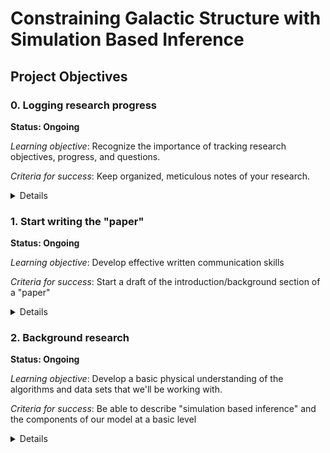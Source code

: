 # Constraining Galactic Structure with Simulation Based Inference

## Project Objectives

### 0. Logging research progress

   **Status: Ongoing**
   
   *Learning objective*: Recognize the importance of tracking research objectives, progress, and questions.

   *Criteria for success*: Keep organized, meticulous notes of your research.

   <details>
   The most important part of the research process is probably being able to effectively communicate about the project. This means being able to explain to a random stranger on the street what you're doing, why it's important, and what it means. This is only possible if YOU know what you're doing. To this end, I ask that you keep diligent notes about everything you do related to this project. These notes don't have to be in any specific format, although it would be useful if they were saved in some what that I could also access them (like a google doc). Keep a record of what you do (e.g., I read this paper, I wrote a program that does this, I got confused about this topic, etc.), keep a record of what you want to do next (e.g., I need to write a program that does this other thing, I need to read about this topic, etc.), and, most importantly, keep track of all of the questions that come up (what does this acronym mean, how does this physical thing relate to this other physical thing, etc.). These notes will be invaluable to you as you work on the project. I often get distracted by other tasks and come back to a project after a few days or weeks only to have forgotten what exactly I was doing and what I needed to do next. Without these notes, I would have been lost!
   </details>

### 1. Start writing the "paper"

   **Status: Ongoing**

   *Learning objective*: Develop effective written communication skills

   *Criteria for success*: Start a draft of the introduction/background section of a "paper"

   <details>
   I hope that this project will ultimately result in a publication, but no matter what it will benefit YOU to start writing a "paper" or "final report" for the project right now, before you do anything else. In particular, I want you to focus on the "introduction" section of a paper, where you outline the major research questions and goals of the project. This will immensely benefit you because it will be something that you can look back on when you're knee-deep in data analysis and programming and you've forgotten what the "big picture" of the research project is. Don't worry about the formatting, the specific content, or anything like that now. Just write a paragraph or two about the project, and go back and read/edit it once in a while as you develop a stronger grasp on our research objectives. And it's OK if you don't know what the research questions/goals are yet - that's something we can talk about, which will guide your writing!
   </details>

### 2. Background research

   **Status: Ongoing**

   *Learning objective*: Develop a basic physical understanding of the algorithms and data sets that we'll be working with.

   *Criteria for success*: Be able to describe "simulation based inference" and the components of our model at a basic level

   <details>
   The first step for any project is to understand what's been done before. In this case, other people have figured out everything we need to know about the physics and algorithms. Here are some resources to get you started, although I hope you will do your own internet-searches to fill in the gaps and answer some questions. Take note of any questions or confusing topics that you come across along the way, and we can talk about them together.

   * Wikipedia: https://en.wikipedia.org/wiki/Milky_Way
   * The WISE Catalog of Galactic HII Regions. This paper provides an overview of the dataset that we'll be using. https://ui.adsabs.harvard.edu/abs/2014ApJS..212....1A/abstract
   * Simulation based inference: https://www.pnas.org/doi/10.1073/pnas.1912789117
   * Trigonometic Parallaxes of High-mass Star-forming Regions: in this paper, the authors are able to measure the distances and kinematics of some star forming regions in order to map out some of the structures that we're looking for. It's not directly related to this project, but it covers many of the topics that will be relevant to our work (Galactic rotation, spiral structure, etc.). https://ui.adsabs.harvard.edu/abs/2019ApJ...885..131R/abstract

### 3. Preparing your research environment.

   **Status: Ongoing**

   *Learning objective*: Prepare software environment

   *Criteria for success*: Fork `galstruct` repository, submit a pull request

   <details>
   We're going to be writing some code for this project! In particular, we will be collaborating on a software package: https://github.com/tvwenger/galstruct

   Learn how to use Github to fork a repository, make changes on a branch, commit those changes, and submit them as a pull request to the repository.
   </details>


